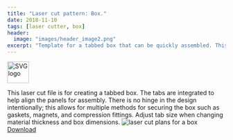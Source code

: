 ```yaml
---
title: "Laser cut pattern: Box."
date: 2018-11-10
tags: [laser cutter, box]
header:
  image: "images/header_image2.png"
excerpt: "Template for a tabbed box that can be quickly assembled. This can be used for storing samples and creating an airtight environment."
---
```

<img src="{{ site.url }}{{site.baseurl }}/images/SVGlogo.png" alt="SVG logo" width="50"/>

This laser cut file is for creating a tabbed box. The tabs are integrated to help align the panels for assembly. There is no hinge in the design intentionally; this allows for multiple methods for securing the box such as gaskets, magnets, and compression fittings. Adjust tab size when changing material thickness and box dimensions.
<img src="{{ site.url }}{{site.baseurl }}/images/science/lab_box.png" alt="laser cut plans for a box">
[Download](https://github.com/scotttmoen/Science)
